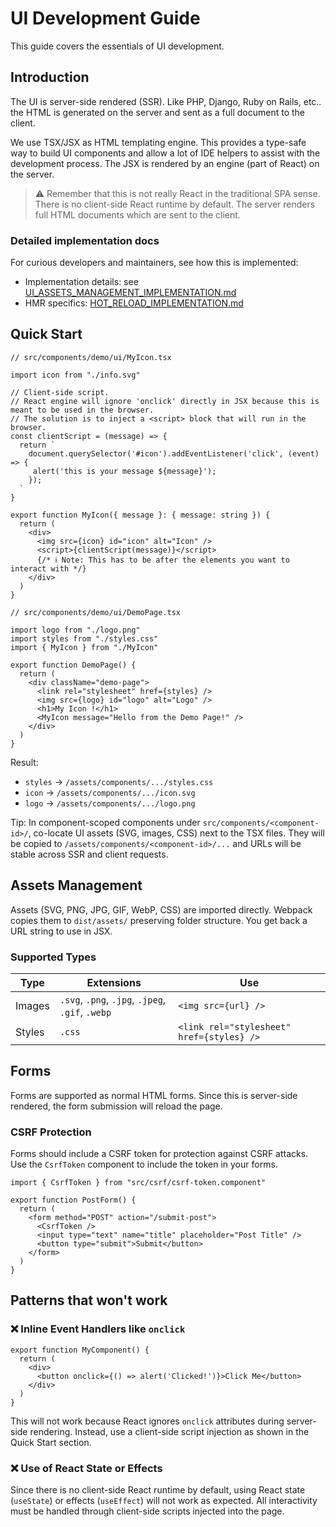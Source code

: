 # UI Development Guide

This guide covers the essentials of UI development. 

## Introduction

The UI is server-side rendered (SSR). Like PHP, Django, Ruby on Rails, etc.. the HTML is generated on the server and sent as a full document to the client.

We use TSX/JSX as HTML templating engine. This provides a type-safe way to build UI components and allow a lot of IDE helpers to assist with the development process. The JSX is rendered by an engine (part of React) on the server.

> ⚠️ Remember that this is not really React in the traditional SPA sense. There is no client-side React runtime by default. The server renders full HTML documents which are sent to the client. 

### Detailed implementation docs

For curious developers and maintainers, see how this is implemented:

- Implementation details: see [UI_ASSETS_MANAGEMENT_IMPLEMENTATION.md](../implementation_doc/UI_ASSETS_MANAGEMENT_IMPLEMENTATION.md)
- HMR specifics: [HOT_RELOAD_IMPLEMENTATION.md](../implementation_doc/HOT_RELOAD_IMPLEMENTATION.md)


## Quick Start

```tsx
// src/components/demo/ui/MyIcon.tsx

import icon from "./info.svg"

// Client-side script.
// React engine will ignore 'onclick' directly in JSX because this is meant to be used in the browser.
// The solution is to inject a <script> block that will run in the browser.
const clientScript = (message) => {
  return `
    document.querySelector('#icon').addEventListener('click', (event) => {
     alert('this is your message ${message}');
    });
  `
}

export function MyIcon({ message }: { message: string }) {
  return (
    <div>
      <img src={icon} id="icon" alt="Icon" />
      <script>{clientScript(message)}</script>
      {/* ℹ️ Note: This has to be after the elements you want to interact with */}
    </div>
  )
}

// src/components/demo/ui/DemoPage.tsx

import logo from "./logo.png"
import styles from "./styles.css"
import { MyIcon } from "./MyIcon"

export function DemoPage() {
  return (
    <div className="demo-page">
      <link rel="stylesheet" href={styles} />
      <img src={logo} id="logo" alt="Logo" />
      <h1>My Icon !</h1>
      <MyIcon message="Hello from the Demo Page!" />
    </div>
  )
}

```

Result:
- `styles` → `/assets/components/.../styles.css`
- `icon` → `/assets/components/.../icon.svg`
- `logo` → `/assets/components/.../logo.png`

Tip: In component-scoped components under `src/components/<component-id>/`, co-locate UI assets (SVG, images, CSS) next to the TSX files. They will be copied to `/assets/components/<component-id>/...` and URLs will be stable across SSR and client requests.

## Assets Management

Assets (SVG, PNG, JPG, GIF, WebP, CSS) are imported directly. Webpack copies them to `dist/assets/` preserving folder structure. You get back a URL string to use in JSX.

### Supported Types

| Type | Extensions | Use |
|------|------------|-----|
| Images | `.svg`, `.png`, `.jpg`, `.jpeg`, `.gif`, `.webp` | `<img src={url} />` |
| Styles | `.css` | `<link rel="stylesheet" href={styles} />` |

## Forms

Forms are supported as normal HTML forms. Since this is server-side rendered, the form submission will reload the page.

### CSRF Protection

Forms should include a CSRF token for protection against CSRF attacks. Use the `CsrfToken` component to include the token in your forms.

```tsx
import { CsrfToken } from "src/csrf/csrf-token.component"

export function PostForm() {
  return (
    <form method="POST" action="/submit-post">
      <CsrfToken />
      <input type="text" name="title" placeholder="Post Title" />
      <button type="submit">Submit</button>
    </form>
  )
}
```

## Patterns that won't work

### ❌️ Inline Event Handlers like `onclick`

```tsx
export function MyComponent() {
  return (
    <div>
      <button onclick={() => alert('Clicked!')}>Click Me</button>
    </div>
  )
}
```
This will not work because React ignores `onclick` attributes during server-side rendering. Instead, use a client-side script injection as shown in the Quick Start section.

### ❌️ Use of React State or Effects

Since there is no client-side React runtime by default, using React state (`useState`) or effects (`useEffect`) will not work as expected. All interactivity must be handled through client-side scripts injected into the page.
